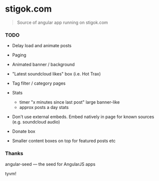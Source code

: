 # stigok.com

> Source of angular app running on stigok.com

### TODO

- Delay load and animate posts
- Paging
- Animated banner / background
- "Latest soundcloud likes" box (i.e. Hot Trax)
- Tag filter / category pages
- Stats
  - timer "x minutes since last post" large banner-like
  - approx posts a day stats

- Don't use external embeds. Embed natively in page for known sources (e.g. soundcloud audio)
- Donate box
- Smaller content boxes on top for featured posts etc

### Thanks
  angular-seed — the seed for AngularJS apps

tyvm!
